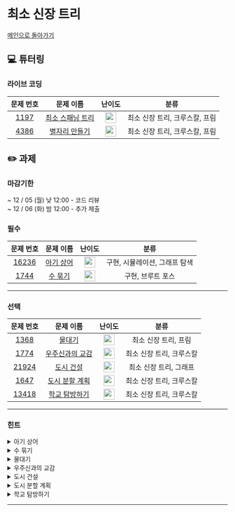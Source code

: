 # 최소 신장 트리

[메인으로 돌아가기](https://github.com/Altu-Bitu-3/Notice)

## 💻 튜터링

### 라이브 코딩
|문제 번호|문제 이름|난이도|분류|
| :-----: | :-----: | :-----: | :-----: | 
|<a href="https://www.acmicpc.net/problem/1197" target="_blank">1197</a>|<a href="https://www.acmicpc.net/problem/1197" target="_blank">최소 스패닝 트리</a>|<img height="25px" width="25px" src="https://static.solved.ac/tier_small/12.svg"/>|최소 신장 트리, 크루스칼, 프림|
|<a href="https://www.acmicpc.net/problem/4386" target="_blank">4386</a>|<a href="https://www.acmicpc.net/problem/4386" target="_blank">별자리 만들기</a>|<img height="25px" width="25px" src="https://static.solved.ac/tier_small/12.svg"/>|최소 신장 트리, 크루스칼, 프림|

## ✏️ 과제
### 마감기한
~ 12 / 05 (월) 낮 12:00 - 코드 리뷰<br/>
~ 12 / 06 (화) 밤 12:00 - 추가 제출

### 필수

|문제 번호|문제 이름|난이도|분류|
| :-----: | :-----: | :-----: | :-----: |
|<a href="https://www.acmicpc.net/problem/16236" target="_blank">16236</a>|<a href="https://www.acmicpc.net/problem/16236" target="_blank">아기 상어</a>|<img height="25px" width="25px" src="https://static.solved.ac/tier_small/12.svg"/>|구현, 시뮬레이션, 그래프 탐색|
|<a href="https://www.acmicpc.net/problem/1744" target="_blank">1744</a>|<a href="https://www.acmicpc.net/problem/1744" target="_blank">수 묶기</a>|<img height="25px" width="25px" src="https://static.solved.ac/tier_small/12.svg"/>|구현, 브루트 포스|
---

### 선택

|문제 번호|문제 이름|난이도|분류|
| :-----: | :-----: | :-----: | :-----: |
|<a href="https://www.acmicpc.net/problem/1368" target="_blank">1368</a>|<a href="https://www.acmicpc.net/problem/1368" target="_blank">물대기</a>|<img height="25px" width="25px" src="https://static.solved.ac/tier_small/14.svg"/>|최소 신장 트리, 프림|
|<a href="https://www.acmicpc.net/problem/1774" target="_blank">1774</a>|<a href="https://www.acmicpc.net/problem/1967" target="_blank">우주신과의 교감</a>|<img height="25px" width="25px" src="https://static.solved.ac/tier_small/12.svg"/>|최소 신장 트리, 크루스칼|
|<a href="https://www.acmicpc.net/problem/21924" target="_blank">21924</a>|<a href="https://www.acmicpc.net/problem/21924" target="_blank">도시 건설</a>|<img height="25px" width="25px" src="https://static.solved.ac/tier_small/12.svg"/>|최소 신장 트리, 그래프|
|<a href="https://www.acmicpc.net/problem/1647" target="_blank">1647</a>|<a href="https://www.acmicpc.net/problem/1647" target="_blank">도시 분할 계획</a>|<img height="25px" width="25px" src="https://static.solved.ac/tier_small/12.svg"/>|최소 신장 트리, 크루스칼|
|<a href="https://www.acmicpc.net/problem/13418" target="_blank">13418</a>|<a href="https://www.acmicpc.net/problem/13418" target="_blank">학교 탐방하기</a>|<img height="25px" width="25px" src="https://static.solved.ac/tier_small/14.svg"/>|최소 신장 트리, 크루스칼|



---

### 힌트
<details>
<summary>아기 상어</summary>
<div markdown="1">
&nbsp;&nbsp;&nbsp;&nbsp;
  상어가 먹을 물고기를 어떤 방법으로 찾아야 할까요? 먹을 수 있는 물고기가 여러 마리일 때는 어떻게 해야 할까요? 상어가 이동할 곳만 잘 찾으면 나머지는 어렵지 않아요. 입력이 정말 작으니 그 어떤 방법을 써도 괜찮아요.
</div>
</details>

<details>
<summary>수 묶기</summary>
<div markdown="1">
&nbsp;&nbsp;&nbsp;&nbsp;
  일단 큰 수끼리는 묶는 게 좋아 보여요. 그리고 음수도 묶으면 수를 키울 수 있는 방법이 보이네요. 이때, 서로 곱하면 더 손해인 수와, 서로 곱해야 더 이득인 수를 잘 파악해서 어디까지 수를 묶는 게 좋은지 범위를 잘 설정해야 해요.
</div>
</details>

<details>
<summary>물대기</summary>
<div markdown="1">
&nbsp;&nbsp;&nbsp;&nbsp;
  각 논들 사이의 간선을 고려하면서 우물을 파는 경우도 고려하기엔 너무 복잡해요. 우물을 파는 경우도 간선처럼 처리할 수 있는 방법은 없을까요? 모든 물은 강에서 시작되지 않을까요?
  </div>
</details>


<details>
<summary>우주신과의 교감</summary>
<div markdown="1">
&nbsp;&nbsp;&nbsp;&nbsp;
 이미 존재하는 통로가 있네요. 그냥 연결해도 될까요? 확인을 해야 할 것 같아요.
</div>
</details>


<details>
<summary>도시 건설</summary>
<div markdown="1">
&nbsp;&nbsp;&nbsp;&nbsp;
  전위 순회로 입력 받은 값을 어떻게 후위 순회로 출력할 수 있을까요?
</div>
</details>

<details>
<summary>도시 분할 계획</summary>
<div markdown="1">
&nbsp;&nbsp;&nbsp;&nbsp;
  간선의 합이 최소가 되도록 모든 도시를 연결하는 방법은 너무 잘 알고 있죠! 이 상태에서 비용을 최소로 하면서 두개의 마을로 분리하려면 어떻게 하면 좋을까요? 모든 도시가 연결된 상태라면, 그 중 하나의 간선만 끊어도 도시가 두개로 분리돼죠!
</div>
</details>

<details>
<summary>학교 탐방하기</summary>
<div markdown="1">
&nbsp;&nbsp;&nbsp;&nbsp;
  입력으로 들어오는 것은 트리라고 했죠! 트리는 그래프와 다르게 어떤 특징을 지니고 있나요?
</div>
</details>

---


